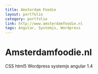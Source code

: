 ```yaml
---
title: Amsterdam Foodie
layout: portfolio
category: portfolio
link: http://www.amsterdamfoodie.nl
tags: Angular, Systemjs, Wordpress
---
```


# Amsterdamfoodie.nl

CSS
html5
Wordpress
systemjs
angular 1.4
